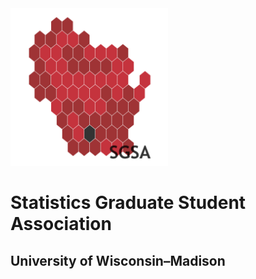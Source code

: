 <img id="coverlogo" src="images/sgsa_4_transparent.png" width="50%"/>

# Statistics Graduate Student Association

## University of Wisconsin–Madison
